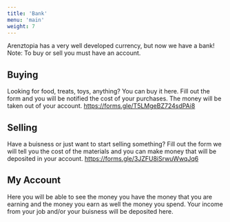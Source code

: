 ```yaml
---
title: 'Bank'
menu: 'main'
weight: 7
---
```


Arenztopia has a very well developed currency, but now we have a bank! Note: To buy or sell you must have an account.

## Buying
Looking for food, treats, toys, anything? You can buy it here. Fill out the form and you will be notified the cost of your purchases. The money will be taken out of your account.
https://forms.gle/T5LMgeBZ724sdPAi8


## Selling
Have a buisness or just want to start selling something? Fill out the form we will tell you the cost of the materials and you can make money that will be deposited in your account.
https://forms.gle/3JZFU8iSrwuWwqJq6



## My Account

Here you will be able to see the money you have the money that you are earning and the money you earn as well the money you spend. Your income from your job and/or your buisness will be deposited here.
